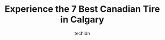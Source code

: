 ---
layout: ampstory
image: https://i0.wp.com/www.auto.or.id/wp-content/uploads/2023/06/canadian-tire-0-calgary-1686322450.jpeg?resize=640,853
author: techidn
featured: false
description: Calgary, Alberta, Canada is a haven for Canadian Tire enthusiasts, boasting an impressive array of 7 top-notch establishments. Whether youre a seasoned connoisseur or simply curious to expl
title: Experience the 7 Best Canadian Tire in Calgary
cover:
   title: Experience the 7 Best Canadian Tire in Calgary
   subtitle: AUTO.OR.ID
   background: https://www.auto.or.id/wp-content/uploads/2023/06/canadian-tire-0-calgary-1686322450.jpeg

pages: 
 - layout: thirds
   top: <h1>#1 Canadian Tire</h1>
   bottom: "<p>This is a large Canadian Tire situated in the awesome Deerfoot City Shopping Centre.Theres plenty of parking dedicated to this Canadian Tire. The store has an amazing se</p>"
   background: https://www.auto.or.id/wp-content/uploads/2023/06/canadian-tire-1-calgary-1686322451.jpeg
   backgroundblur: true
 - layout: thirds
   top: <h1>#2 Canadian Tire</h1>
   bottom: "<p>5404 Dalton Dr, Calgary, AB T3A 2C3, Canada</p>"
   background: https://www.auto.or.id/wp-content/uploads/2023/06/canadian-tire-2-calgary-1686322452.jpeg
   cta:
      link: https://www.auto.or.id/experience-the-7-best-canadian-tire-in-calgary/
      text: Experience the 7 Best Canadian Tire in Calgary
 - layout: thirds
   top: <h1>#3 Canadian Tire</h1>
   bottom: "<p>Beacon Hill Centre, 11940 Sarcee Trail NW, Calgary, AB T3R 0A1, Canada</p>"
   background: https://images.unsplash.com/photo-1618157176697-1bdb104f2896?ixlib=rb-4.0.3&ixid=MnwxMjA3fDB8MHxwaG90by1wYWdlfHx8fGVufDB8fHx8&auto=format&fit=crop&w=640&h=853&q=80
   cta:
      link: https://www.auto.or.id/experience-the-7-best-canadian-tire-in-calgary/
      text: Experience the 7 Best Canadian Tire in Calgary
 - layout: thirds
   top: <h1>#4 Canadian Tire</h1>
   bottom: "<p>4155 126 Ave SE, Calgary, AB T2Z 0A1, Canada</p>"
   background: https://images.unsplash.com/photo-1560361586-8242b1fc06c5?ixlib=rb-4.0.3&ixid=MnwxMjA3fDB8MHxwaG90by1wYWdlfHx8fGVufDB8fHx8&auto=format&fit=crop&w=640&h=853&q=80
   cta:
      link: https://www.auto.or.id/experience-the-7-best-canadian-tire-in-calgary/
      text: Experience the 7 Best Canadian Tire in Calgary
 - layout: thirds
   top: <h1>#5 Canadian Tire</h1>
   bottom: "<p>388 Country Hills Blvd NE Unit 200, Calgary, AB T3K 5J6, Canada</p>"
   background: https://images.unsplash.com/photo-1639928848401-41650dc7238e?ixlib=rb-4.0.3&ixid=MnwxMjA3fDB8MHxwaG90by1wYWdlfHx8fGVufDB8fHx8&auto=format&fit=crop&w=640&h=853&q=80
   cta:
      link: https://www.auto.or.id/experience-the-7-best-canadian-tire-in-calgary/
      text: Experience the 7 Best Canadian Tire in Calgary
 - layout: thirds
   top: <h1>#6 Canadian Tire</h1>
   bottom: "<p>Richmond Square, 5200 Richmond Rd SW, Calgary, AB T3E 6M9, Canada</p>"
   background: https://images.unsplash.com/photo-1618156903850-a0277427c567?ixlib=rb-4.0.3&ixid=MnwxMjA3fDB8MHxwaG90by1wYWdlfHx8fGVufDB8fHx8&auto=format&fit=crop&w=640&h=853&q=80
   cta:
      link: https://www.auto.or.id/experience-the-7-best-canadian-tire-in-calgary/
      text: Experience the 7 Best Canadian Tire in Calgary
 - layout: thirds
   top: <h1>#7 Canadian Tire</h1>
   bottom: "<p>250 Shawville Way SE, Calgary, AB T2Y 3J1, Canada</p>"
   background: https://images.unsplash.com/photo-1632956557796-6868d5ecc6d2?ixlib=rb-4.0.3&ixid=MnwxMjA3fDB8MHxwaG90by1wYWdlfHx8fGVufDB8fHx8&auto=format&fit=crop&w=640&h=853&q=80
   cta:
      link: https://www.auto.or.id/experience-the-7-best-canadian-tire-in-calgary/
      text: Experience the 7 Best Canadian Tire in Calgary
 - layout: thirds
   middle: Continue reading...
   background: https://images.unsplash.com/photo-1579124687339-a3d41bd2e2dc?ixlib=rb-4.0.3&ixid=MnwxMjA3fDB8MHxwaG90by1wYWdlfHx8fGVufDB8fHx8&auto=format&fit=crop&w=640&h=853&q=80
   cta:
      link: https://www.auto.or.id/experience-the-7-best-canadian-tire-in-calgary/
      text: Experience the 7 Best Canadian Tire in Calgary

---